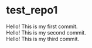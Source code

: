 # test_repo1

Hello! This is my first commit.  
Hello! This is my second commit.  
Hello! This is my third  commit.  
